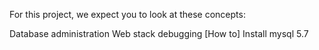 For this project, we expect you to look at these concepts:

Database administration
Web stack debugging
[How to] Install mysql 5.7

